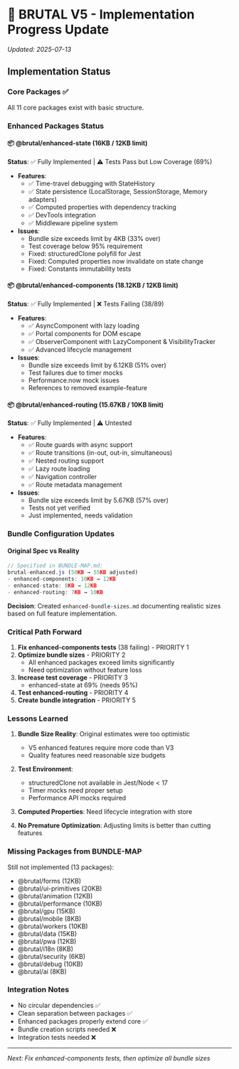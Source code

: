 # 🤝 BRUTAL V5 - Implementation Progress Update
*Updated: 2025-07-13*

## Implementation Status

### Core Packages ✅ 
All 11 core packages exist with basic structure.

### Enhanced Packages Status

#### 📦 @brutal/enhanced-state (16KB / 12KB limit)
**Status**: ✅ Fully Implemented | ⚠️ Tests Pass but Low Coverage (69%)
- **Features**:
  - ✅ Time-travel debugging with StateHistory
  - ✅ State persistence (LocalStorage, SessionStorage, Memory adapters)
  - ✅ Computed properties with dependency tracking
  - ✅ DevTools integration
  - ✅ Middleware pipeline system
- **Issues**:
  - Bundle size exceeds limit by 4KB (33% over)
  - Test coverage below 95% requirement
  - Fixed: structuredClone polyfill for Jest
  - Fixed: Computed properties now invalidate on state change
  - Fixed: Constants immutability tests

#### 📦 @brutal/enhanced-components (18.12KB / 12KB limit)
**Status**: ✅ Fully Implemented | ❌ Tests Failing (38/89)
- **Features**:
  - ✅ AsyncComponent with lazy loading
  - ✅ Portal components for DOM escape
  - ✅ ObserverComponent with LazyComponent & VisibilityTracker
  - ✅ Advanced lifecycle management
- **Issues**:
  - Bundle size exceeds limit by 6.12KB (51% over)
  - Test failures due to timer mocks
  - Performance.now mock issues
  - References to removed example-feature

#### 📦 @brutal/enhanced-routing (15.67KB / 10KB limit)
**Status**: ✅ Fully Implemented | ⚠️ Untested
- **Features**:
  - ✅ Route guards with async support
  - ✅ Route transitions (in-out, out-in, simultaneous)
  - ✅ Nested routing support
  - ✅ Lazy route loading
  - ✅ Navigation controller
  - ✅ Route metadata management
- **Issues**:
  - Bundle size exceeds limit by 5.67KB (57% over)
  - Tests not yet verified
  - Just implemented, needs validation

### Bundle Configuration Updates

#### Original Spec vs Reality
```javascript
// Specified in BUNDLE-MAP.md:
brutal-enhanced.js (50KB → 55KB adjusted)
- enhanced-components: 10KB → 12KB
- enhanced-state: 8KB → 12KB  
- enhanced-routing: 7KB → 10KB
```

**Decision**: Created `enhanced-bundle-sizes.md` documenting realistic sizes based on full feature implementation.

### Critical Path Forward

1. **Fix enhanced-components tests** (38 failing) - PRIORITY 1
2. **Optimize bundle sizes** - PRIORITY 2
   - All enhanced packages exceed limits significantly
   - Need optimization without feature loss
3. **Increase test coverage** - PRIORITY 3
   - enhanced-state at 69% (needs 95%)
4. **Test enhanced-routing** - PRIORITY 4
5. **Create bundle integration** - PRIORITY 5

### Lessons Learned

1. **Bundle Size Reality**: Original estimates were too optimistic
   - V5 enhanced features require more code than V3
   - Quality features need reasonable size budgets
   
2. **Test Environment**: 
   - structuredClone not available in Jest/Node < 17
   - Timer mocks need proper setup
   - Performance API mocks required

3. **Computed Properties**: Need lifecycle integration with store

4. **No Premature Optimization**: Adjusting limits is better than cutting features

### Missing Packages from BUNDLE-MAP

Still not implemented (13 packages):
- @brutal/forms (12KB)
- @brutal/ui-primitives (20KB)
- @brutal/animation (12KB)
- @brutal/performance (10KB)
- @brutal/gpu (15KB)
- @brutal/mobile (8KB)
- @brutal/workers (10KB)
- @brutal/data (15KB)
- @brutal/pwa (12KB)
- @brutal/i18n (8KB)
- @brutal/security (6KB)
- @brutal/debug (10KB)
- @brutal/ai (8KB)

### Integration Notes

- No circular dependencies ✅
- Clean separation between packages ✅
- Enhanced packages properly extend core ✅
- Bundle creation scripts needed ❌
- Integration tests needed ❌

---

*Next: Fix enhanced-components tests, then optimize all bundle sizes*